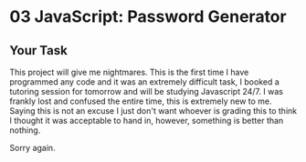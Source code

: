 # 03 JavaScript: Password Generator

## Your Task

This project will give me nightmares. This is the first time I have programmed any code and it was an extremely difficult task, I booked a tutoring session for tomorrow and will be studying Javascript 24/7. I was frankly lost and confused the entire time, this is extremely new to me. Saying this is not an excuse I just don't want whoever is grading this to think I thought it was acceptable to hand in, however, something is better than nothing. 

Sorry again.
